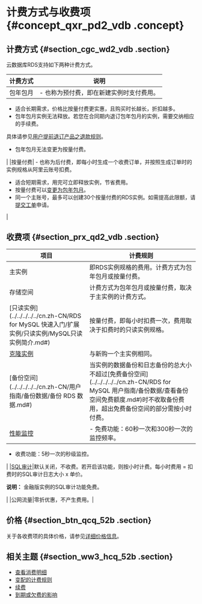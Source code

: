 # 计费方式与收费项 {#concept_qxr_pd2_vdb .concept}

## 计费方式 {#section_cgc_wd2_vdb .section}

云数据库RDS支持如下两种计费方式。

|计费方式|说明|
|----|--|
|包年包月| -   也称为预付费，即在新建实例时支付费用。
-   适合长期需求，价格比按量付费更实惠，且购买时长越长，折扣越多。
-   包年包月实例无法释放。若您在合同期内退订包年包月的实例，需要交纳相应的手续费。

具体请参见[用户提前退订产品之退款规则](https://help.aliyun.com/document_detail/37096.html)。

-   包年包月无法变更为按量付费。

 |
|按量付费| -   也称为后付费，即每小时生成一个收费订单，并按照生成订单时的实例规格从阿里云账号扣费。
-   适合短期需求，用完可立即释放实例，节省费用。
-   按量付费可以[变更为包年包月](../../../../../cn.zh-CN/用户指南/计费管理/按量付费转包年包月.md)。
-   同一个主账号，最多可以创建30个按量付费的RDS实例。如需提高此限额，请[提交工单](https://selfservice.console.aliyun.com/ticket/createIndex)申请。

 |

## 收费项 {#section_prx_qd2_vdb .section}

|项目|计费规则|
|--|----|
|主实例|即RDS实例规格的费用。计费方式为包年包月或按量付费。|
|存储空间|计费方式为包年包月或按量付费，取决于主实例的计费方式。|
|[只读实例](../../../../../cn.zh-CN/RDS for MySQL 快速入门/扩展实例/只读实例/MySQL只读实例简介.md#)|按量付费，即每小时扣费一次，费用取决于扣费时的只读实例规格。|
|[克隆实例](../../../../../cn.zh-CN/用户指南/恢复数据/恢复MySQL数据.md#)|与新购一个主实例相同。|
|[备份空间](../../../../../cn.zh-CN/用户指南/备份数据/备份 RDS 数据.md#)|当实例的数据备份和日志备份的总大小不超过[免费备份空间](../../../../../cn.zh-CN/RDS for MySQL 用户指南/备份数据/查看备份空间免费额度.md#)时不收取备份费用，超出免费备份空间的部分需按小时付费。|
|[性能监控](../../../../../cn.zh-CN/用户指南/监控与报警/设置监控频率.md#)| -   免费功能：60秒一次和300秒一次的监控频率。
-   收费功能：5秒一次的秒级监控。

 |
|[SQL审计](../../../../../cn.zh-CN/用户指南/数据安全性/SQL审计.md#)|默认关闭，不收费。若开启该功能，则按小时计费。每小时费用 = 扣费时的SQL审计日志大小 x 单价。

**说明：** 金融版实例的SQL审计功能免费。

|
|公网流量|零折优惠，不产生费用。|

## 价格 {#section_btn_qcq_52b .section}

关于各收费项的具体价格，请参见[详细价格信息](https://www.aliyun.com/price/product#/rds/detail)。

## 相关主题 {#section_ww3_hcq_52b .section}

-   [查看消费明细](cn.zh-CN/云数据库RDS价格/查看消费明细.md#)
-   [变配的计费规则](cn.zh-CN/云数据库RDS价格/变配的计费规则.md)
-   [续费](cn.zh-CN/云数据库RDS价格/续费.md)
-   [到期或欠费的影响](cn.zh-CN/云数据库RDS价格/到期或欠费的影响.md)

